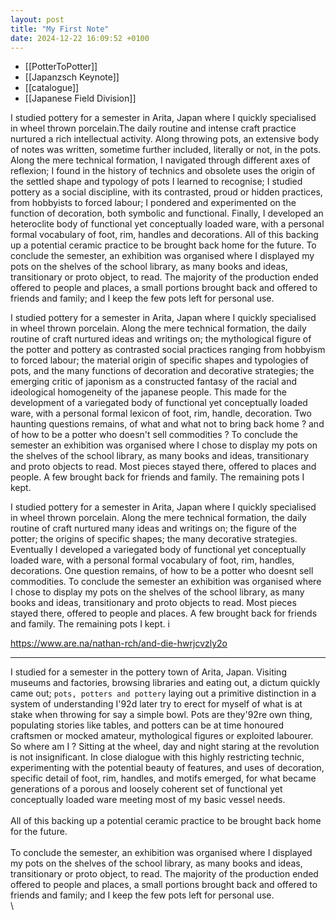 ```yaml
---
layout: post 
title: "My First Note" 
date: 2024-12-22 16:09:52 +0100
---
```


- [[PotterToPotter]]
- [[Japanzsch Keynote]]
- [[catalogue]]
- [[Japanese Field Division]]


I studied pottery for a semester in Arita, Japan where I quickly specialised in wheel thrown porcelain.The daily routine and intense craft practice nurtured a rich intellectual activity. Along throwing pots, an extensive body of notes was written, sometime further included, literally or not, in the pots. Along the mere technical formation, I navigated through different axes of reflexion; I found in the history of technics and obsolete uses the origin of the settled shape and typology of pots I learned to recognise; I studied pottery as a social discipline, with its contrasted, proud or hidden practices, from hobbyists to forced labour; I pondered and experimented on the function of decoration, both symbolic and functional.
Finally, I developed an heteroclite body of functional yet conceptually loaded ware, with a personal formal vocabulary of foot, rim, handles and decorations. All of this backing up a potential ceramic practice to be brought back home for the future. To conclude the semester, an exhibition was organised where I displayed my pots on the shelves of the school library, as many books and ideas, transitionary or proto object, to read. The majority of the production ended offered to people and places, a small portions brought back and offered to friends and family; and I keep the few pots left for personal use.



I studied pottery for a semester in Arita, Japan where I quickly specialised in wheel thrown porcelain. Along the mere technical formation, the daily routine of craft nurtured ideas and writings on; the mythological figure of the potter and pottery as contrasted social practices ranging from hobbyism to forced labour; the material origin of specific shapes and typologies of pots, and the many functions of decoration and decorative strategies; the emerging critic of japonism as a constructed fantasy of the racial and ideological homogeneity of the japanese people. This made for the development of a variegated body of functional yet conceptually loaded ware, with a personal formal lexicon of foot, rim, handle, decoration. Two haunting questions remains, of what and what not to bring back home ? and of how to be a potter who doesn't sell commodities ? To conclude the semester an exhibition was organised where I chose to display my pots on the shelves of the school library, as many books and ideas, transitionary and proto objects to read. Most pieces stayed there, offered to places and people. A few brought back for friends and family. The remaining pots I kept. 


I studied pottery for a semester in Arita, Japan where I quickly specialised in wheel thrown porcelain. Along the mere technical formation, the daily routine of craft nurtured many ideas and writings on; the figure of the potter; the origins of specific shapes; the many decorative strategies. Eventually I developed a variegated body of functional yet conceptually loaded ware, with a personal formal vocabulary of foot, rim, handles, decorations. One question remains, of how to be a potter who doesnt sell commodities. To conclude the semester an exhibition was organised where I chose to display my pots on the shelves of the school library, as many books and ideas, transitionary and proto objects to read. Most pieces stayed there, offered to people and places. A few brought back for friends and family. The remaining pots I kept. i





https://www.are.na/nathan-rch/and-die-hwrjcvzly2o


---
I studied for a semester in the pottery town of Arita, Japan. Visiting museums and factories, browsing libraries and eating out, a dictum quickly came out; `pots, potters and pottery` laying out a primitive distinction in a system of understanding I\'92d later try to erect for myself of what is at stake when throwing for say a simple bowl. Pots are they\'92re own thing, populating stories like tables, and potters can be at time honoured craftsmen or mocked amateur, mythological figures or exploited labourer. So where am I ? Sitting at the wheel, day and night staring at the revolution is not insignificant. In close dialogue with this highly restricting technic, experimenting with the potential beauty of features, and uses of decoration, specific detail of foot, rim, handles, and motifs emerged, for what became generations of a porous and loosely coherent set of functional yet conceptually loaded ware meeting most of my basic vessel needs. \
\
All of this backing up a potential ceramic practice to be brought back home for the future. \
\
To conclude the semester, an exhibition was organised where I displayed my pots on the shelves of the school library, as many books and ideas, transitionary or proto object, to read. The majority of the production ended offered to people and places, a small portions brought back and offered to friends and family; and I keep the few pots left for personal use. \
\